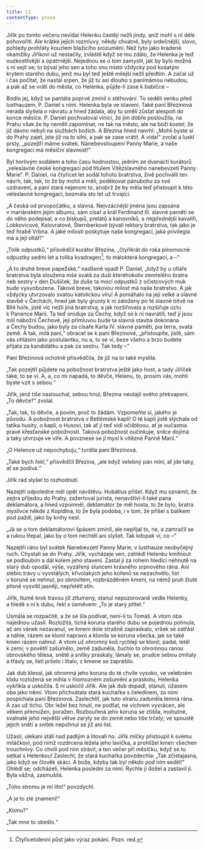 ```yaml
---
title: LI
contentType: prose
---
```


Jiřík po tomto večeru nevídal Helenku častěji nežli jindy, aniž mohl s ní déle pohovořiti. Ale krátké jejich rozmluvy, někdy chvatné, byly srdečnější, slovo, pohledy prohřáty kouzlem blažícího srozumění. Než tyto jako kradené okamžiky Jiříkovi už nestačily, zvláště když se mu zdálo, že Helenka je teď ouzkostlivější a opatrnější. Nejednou se o tom zamyslil, jak by bylo možná s ní sejít se; to býval jeho sen a toho snu místo vždycky pod košatým krytem starého dubu, jenž mu byl teď ještě milejší nežli předtím. A začal už i čas počítat, že nastal srpen, že již tu asi dlouho s panímámou nebudou, a pak až se vrátí do města, co Helenka, půjde-li zase k babičce –

Bodlo jej, když se pantáta poprvé zmínil o stěhování. To seděli venku před lusthauzem, P. Daniel s nimi. Helenka byla ve stavení. Také paní Březinová nerada slyšela o návratu a hned žádala, aby tu směli zůstat alespoň do konce měsíce. P. Daniel pochvaloval vinici, že jim dobře posloužila, na Prahu však že by neměli zapomínat, ne tak na město, ale na boží kostel, že již dávno nebyli na službách božích. A Březina hned navrhl: „Mohli byste si do Prahy zajet, jste již na to silni, a pak se zase vrátit. A vida!“ zvolal a luskl prsty, „pozejtří máme svátek, Nanebevstoupení Panny Marie, a naše kongregací má měsíční slavnost!“

Byl horlivým sodálem a toho času hodnostou, jedním ze dvanácti kurátorů „veleslavné české kongregací pod titulem Vítězslavného nanebevzetí Panny Marie“. P. Daniel, na čtyřicet let sodál tohoto bratrstva, živě pochválil ten návrh, tak, tak, to že by mohli a měli, poděkovat pánubohu za své uzdravení, a paní stará nejenom to, anobrž že by měla teď přistoupit k této veleslavné kongregací, bezmála sto let už trvající.

„A česká od prvopočátku, a slavná. Nejvzácnější jména jsou zapsána v mariánském jejím albumu, sám císař a král Ferdinand III. slavné paměti se do něho podepsal, a co biskupů, prelátů a kanovníků, a nejpřednější kavalíři, Lobkovicové, Kolovratové, Šternberkové bývali rektory bratrstva, tak jako je teď hrabě Vrbna. A jaké milosti poskytuje naše kongregací, jaká privilegia má a její oltář!“

„Tolik odpustků,“ přisvědčil kurátor Březina, „čtyřikrát do roka plnomocné odpustky sedmi let a tolika kvadragen[^60]; to málokterá kongregací, a –“

„A to druhé breve papežské,“ nadšeně vpadl P. Daniel, „když by u oltáře bratrstva byla sloužena mše svatá za duši kteréhokoliv zemřelého bratra neb sestry v den Dušiček, že duše ta mocí odpustků z očistcových muk bude vysvobozena. Takové breve, takovou milost má naše bratrstvo. A jak vždycky utvrzovalo svatou katolickou víru! A pomáhalo na její velké a slavné stavbě v Čechách, hned jak byly grunty k ní založeny po té slavné bitvě na Bílé hoře, jistě víc nežli jiná bratrstva, a jak rozšiřovala a rozšiřuje úctu k Panence Marii. Ta teď oroduje za Čechy, když se k ní navrátili, teď jí jsou milí nábožní Čechové, její přímluvou bude ta slavná stavba dokonána a Čechy budou, jako byly za císaře Karla IV. slavné paměti, pia terra, svatá země. A tak, milá paní,“ obracel se k paní Březinové, „přistoupíte, jistě, sám vás ohlásím jako postulantku, nu a, to se ví, beze všeho a brzo budete přijata za kandidátku a pak za sestru. Tak tedy –“

Paní Březinová ochotně přisvědčila, že již na to také myslila.

„Tak pozejtří půjdete na pobožnost bratrstva ještě jako host, a tady Jiříček také, to se ví. A, a, co mi napadá, to děvče, Helenu, to, prosím vás, mohli byste vzít s sebou.“

Jiřík, jenž tiše naslouchal, sebou hnul, Březina neutajil svého překvapení. „To děvče?“ zvolal.

„Tak, tak, to děvče, a povím, proč to žádám. Vzpomeňte si, jakého je původu. A pobožnost bratrstva v Betlémské kapli! O té kapli jistě slýchala od tatíka husity, o kapli, o Husovi, tak ať ji teď vidí očištěnou, ať je oučastna pravé křesťanské pobožnosti. Taková pobožnost oučinkuje, srdce dojímá a taky utvrzuje ve víře. A povznese se jí mysl k vítězné Panně Marii.“

„O Helence už nepochybuju,“ tvrdila paní Březinová.

„Také bych řekl,“ přisvědčil Březina, „ale když velebný pán míní, ať jde taky, ať se podívá.“

Jiřík rád slyšel to rozhodnutí.

Nazejtří odpoledne měl opět návštěvu. Hubátius přišel. Když mu oznámil, že zejtra přijedou do Prahy, zažertoval jurista, nenavštíví-li také pana deklamátora, a hned vzpomněl, deklamátor že měl hosta, to že bylo, bratra myslivce někde z Kopidlna, to že byla podoba, i v tom, že přišel s balíkem pod paždí, jako by knihy nesl.

„Já se o tom deklamátorovi špásem zmínil, ale nepřijal to, ne, a zamračil se a rukou třepal, jako by o tom nechtěl ani slyšet. Tak kdopak ví, co –“

Nazejtří ráno byl svátek Nanebevzetí Panny Marie; v lusthauze neobyčejný ruch. Chystali se do Prahy. Jiřík, vycházeje ven, zahlédl Helenku kmitnout se podloubím a dál kolem jeho stavení. Zastal ji za rohem hledící nehnutě na starý dub opodál, výše, vyzářený sluncem krásného srpnového rána. Ani stéblo trávy u vyvstálých, křivolakých jeho kořenů se nezachvělo, list v koruně se nehnul, po obrovitém, rozbrázděném kmeni, na němž pruh žluté plísně vysvítil jasněji, nepřelétl stín.

Jiřík, tlumě krok travou již ztlumený, stanul nepozorovaně vedle Helenky, a hledě s ní k dubu, řekl s úsměvem: „To je starý přítel.“

Usmála se rozpačitě, a že se šla podívat, není-li tu Tomáš. A vtom oba najednou užasli. Rozložitá, tichá koruna starého dubu se pojednou pohnula, ač ani vánek nezavanul, ve kmeni dole strašně zapraskalo, vršek se zatřásl a náhle, rázem se klonil napravo a klonila se koruna všecka, jak se také kmen rázem nahnul. A vtom už ohromný koš rychleji se klonil, padal, letěl k zemi; v povětří zašumělo, země zaduněla, žuchlo to ohromnou ranou obrovského tělesa, snětě a snítky praskaly, lámaly se, prudce sebou zmítaly a třásly se, listí pršelo i lítalo, z kmene se zaprášilo.

Jak dub klesal, jak ohromná jeho koruna do té chvíle vysoko, ve velebném klidu rozložená se mihla v hlomozném zašumění a praskotu, Helenka vykřikla a uskočila. S ní uskočil Jiřík. Ale jak dub dopadl, stanuli, úžasem oba jako němí. Vtom přichvátala stará kuchařka s čeledínem, za nimi pospíchala paní Březinová. Zaslechliť, jak tuto stranu zaduněla temná rána. A zas už ticho. Obr ležel bez hnutí, ne podťat, ne vichrem vyvrácen, ale věkem přemožen, poražen. Rozbouřená jeho koruna se ztišila, mohutné, svalnaté jeho největší větve zaryly se do země nebo tiše trčely; ve spoustě jejich snětí a snítek nepohnul se již ani list.

Užaslí, ulekaní stáli nad padlým a litovali ho. Jiřík mlčky přistoupil k svému miláčkovi, pod nímž rozdrcena ležela jeho lavička, a prohlížel kmen všechen trouchnivý. Co chvílí pod ním strávil, a ten večer při měsíčku, když se tu setkal s Helenkou! Zaslechl, že stará kuchařka povzdechla: „Tak zčistajasna, jako když se člověk skácí. A bože, kdyby tak byl někdo pod ním seděl!“ Ohlédl se; odcházeli, Helenka poslední za nimi. Rychle jí došel a zastavil ji. Byla vážná, zasmušilá.

„Toho stromu je mi líto!“ povzdychl.

„A je to zlé znamení!“

„Komu?“

„Tak mne to obešlo.“

[^60]: Čtyřicetidenní půst jako výraz pokání. Pozn. red.
